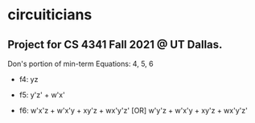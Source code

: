# circuiticians
Project for CS 4341 Fall 2021 @ UT Dallas.
-
Don's portion of min-term Equations: 4, 5, 6

- f4: yz

- f5: y'z' + w'x'

- f6: w'x'z + w'x'y + xy'z + wx'y'z' [OR] w'y'z + w'x'y + xy'z + wx'y'z'
